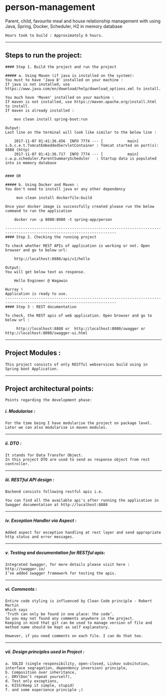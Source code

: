 # person-management
Parent, child, favourite meal and house relationship management with using Java, Spring, Docker, Scheduler, H2 in memory database

    Hours took to build : Approximately 6 hours.
------------------------------------------------------------------------------------------------------------------------
## Steps to run the project:

	#### Step 1. Build the project and run the project

    ##### a. Using Maven (if java is installed on the system):
    You must to have 'Java 8' installed on your machine :
    If java is not installed, use  https://www.java.com/en/download/help/download_options.xml to install.

    You much have 'Maven' installed on your machine :
    If maven is not installed, use https://maven.apache.org/install.html to install.
    If maven is already installed :

    	mvn clean install spring-boot:run

    Output:
    Last line on the terminal will look like similar to the below line :

        2017-11-07 01:41:36.456  INFO 7774 --- [           main] s.b.c.e.t.TomcatEmbeddedServletContainer : Tomcat started on port(s): 8888 (http)
        2017-11-07 01:41:36.717  INFO 7774 --- [           main] c.w.p.scheduler.ParentSummaryScheduler   : Startup data is populated into in memory database


    #### OR

    ##### b. Using Docker and Maven :
    You don't need to install java or any other dependency

         mvn clean install dockerfile:build

    Once your docker image is successfully created please run the below command to run the application

        docker run -p 8080:8080 -t spring-app/person

    ------------------------------------------------------------------------------------------------------------------------
    #### Step 2. Checking the running project

    To check whether REST APIs of application is working or not. Open browser and go to below url:

    	http://localhost:8888/api/v1/hello

    Output:
    You will get below text as response.

    	Hello Engineer @ Wagawin

    Hurray !
    Application is ready to use.
    ------------------------------------------------------------------------------------------------------------------------
    #### Step 3 : REST documentation

    To check, the REST apis of web application. Open browser and go to below url :

    	 http://localhost:8888 or  http://localhost:8080/swagger or http://localhost:8080/swagger-ui.html

------------------------------------------------------------------------------------------------------------------------
## Project Modules :
	This project consists of only RESTful webservices build using in Spring boot Application.
------------------------------------------------------------------------------------------------------------------------
## Project architectural points:
	Points regarding the development phase:

##### i. Modularise :
	For the time being I have modularise the project on package level.
	Later we can also modularise in maven modules.

------------------------------------------------------------------------------------------------------------------------
##### ii. DTO :
	It stands for Data Transfer Object.
	In this project DTO are used to send as response object from rest controller.

------------------------------------------------------------------------------------------------------------------------
##### iii. RESTful API design :
	Backend consists following restful apis i.e.

	You can find all the available api's after running the application in Swagger documentation at http://localhost:8888
------------------------------------------------------------------------------------------------------------------------
##### iv. Exception Handler via Aspect :
	Added aspect for exception handling at rest layer and send appropriate http status and error messages.

------------------------------------------------------------------------------------------------------------------------
##### v. Testing and documentation for RESTful apis:
	Integrated Swagger, for more details please visit here : http://swagger.io/
	I’ve added swagger framework for testing the apis.

------------------------------------------------------------------------------------------------------------------------
##### vi. Comments :
	Entire code styling is influenced by Clean Code principle - Robert Martin
	Which says
	'Truth can only be found in one place: the code’.
	So you may not found any comments anywhere in the project.
	Keeping in mind that git can be used to manage version of file and method name should be kept as self explanatory.

	However, if you need comments on each file. I can do that too.

------------------------------------------------------------------------------------------------------------------------
##### vii. Design principles used in Project :
	a. SOLID (single responsibility, open-closed, Liskov subsitution, interface segragation, dependency inversion) principle,
	b. Composition over inheritance,
	c. DRY(Don’t repeat yourself),
	d. Test only exceptions,
	e. KISS(Keep it simple, stupid)
	f. and some experience principle ;)
